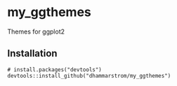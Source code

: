 # my_ggthemes
Themes for ggplot2


## Installation 

```{r}
# install.packages("devtools")
devtools::install_github("dhammarstrom/my_ggthemes")
```
